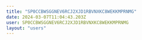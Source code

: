 ```yaml
---
title: "SP0CCBWSGGNEV6RCJ2XJD1RBVNXKC8WEKKMPRNMG"
date: 2024-03-07T11:04:43.203Z
user: SP0CCBWSGGNEV6RCJ2XJD1RBVNXKC8WEKKMPRNMG
layout: "users"
---
```

    